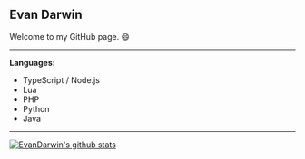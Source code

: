 ## Evan Darwin

Welcome to my GitHub page. :smile:

----

**Languages:**

* TypeScript / Node.js
* Lua
* PHP
* Python
* Java

----

[![EvanDarwin's github stats](https://github-readme-stats.vercel.app/api?username=EvanDarwin)](#)

